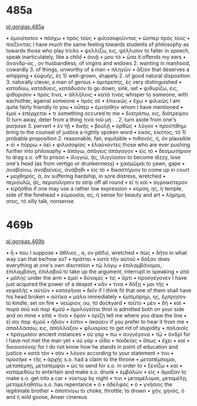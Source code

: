 # 485a

[pl.gorgias.485a](http://www.perseus.tufts.edu/hopper/text?doc=Perseus%3atext%3a1999.01.0177%3atext%3dGorg.%3Asection%3D485a)

• ὁμοιότατον 
• πάσχω 
• πρὸς τοὺς 
• φιλοσοφοῦντας 
• ὥσπερ πρὸς τοὺς 
• παίζοντας
I have much the same feeling towards students of philosophy as towards those who play tricks
• ψελλίζω, εις, ψέλλισον
to falter in speech, speak inarticulately, like a child
• ἀνιᾷ 
• μου τὰ 
• ὦτα
it offends my ears
• ἄνανδρ-ος , ον
husbandless, of virgins and widows 2. wanting in manhood, cowardly 3. of things, unworthy of a man
• πληγῶν 
• ἄξιον
that deserves a whipping
• εὐφυής, ές
1} well-grown, shapely 2. of good natural disposition 3. naturally clever, a man of genius
• ἀριπρεπής, ές
very distinguished
• καταδύω, καταδύεις, κατάδυσον
to go down, sink, set
• ψιθυρίζω, εις, ψιθύρισον 
• πρός τινα, 
• ἀλλήλοις 
• κατά τινος
whisper to someone, with eachother, against someone
• πρὸς σὲ 
• ἐπιεικῶς 
• ἔχω 
• φιλικῶς
I am quite fairly friendly to you
• οὗπερ 
• ἐμνήσθην
whom I have mentioned
• ἐμοὶ 
• ἐπέρχεται 
• τι
something occured to me
• διατρέπω, εις, διάτρεψον
1} turn away, deter from a thing τινὰ τοῦ μὴ . . 2. turn aside from one's purpose 3. pervert
• ἐν τῇ 
• δικῆς 
• βουλῇ 
• ὀρθῶς 
• λόγον 
• προστίθημι
bring to the counsel of justice a rightly spoken word
• εἰκός, εἰκότος, τό
1} probable proposition 2. reasonable, fair, equitable
• πιθανός, ή, όν
plausible
• οἱ 
• πόρρω 
• ἀεὶ 
• φιλοσοφίας
• ἐλαύνοντες
those who are ever pushing further into philosophy
• ἀπάγω, ἀπάγεις ἀπάγαγον 
• εἰς τὸ 
• δεσμωτήριον
to drag s.o. off to prison
• ἰλιγγιῶ, ᾷς, ἱλιγγίασον
to become dizzy, lose one's head (as from vertigo or drunkenness)
• χασμῶμαι
to yawn, gape
• ἀναβαίνω, ἀναβαίνεις, ἀνάβηθι 
• εἰς τὸ 
• δικαστήριον
to come up in court
• μοχθηρός, ά, όν
suffering hardship, in sore distress, wretched
• περισυλῶ, ᾷς, περισύλησον
to strip off all round
• εἴ τι καὶ 
• ἀγροικότερον 
• εἰρῆσθαι
if one may use a rather low expression
• κόρση, ης, ἡ
temple, side of the forehead
• εὐμουσία, ας, ἡ
sense for beauty and art
• λήρημα, ατος, τό
silly talk, nonsense

# 469b

[pl.gorgias.469b](http://www.perseus.tufts.edu/hopper/text?doc=Perseus%3atext%3a1999.01.0177%3atext%3dGorg.%3Asection%3D469b)

• ἦ 
• που
I suppose
• ἄθλιος , α, ον
pitiful, wretched
• πῶς 
• δῆτα
in what way can that be/how so?
• πράττει 
• κατὰ τὴν αὐτοῦ 
• δόξαν
does everything at one's own discretion
• τῷ λόγῳ 
• ἐπιλαμβάνομαι, ἐπιλαμβάνῃ, ἐπιλαβοῦ
to take up the argument, interrupt in speaking
• ὑπὸ 
• μάλης
under the arm
• ἐμοὶ 
• δύναμίς 
• τις 
• ἄρτι 
• προσγέγονεν
I have just acquired the power of a despot
• κἄν 
• τινα 
• δόξῃ
• μοι τῆς 
• κεφαλῆς 
• αὐτῶν 
• καταγῆναι 
• δεῖν
if I think fit that one of them shall have his head broken
• αὐτίκα 
• μάλα
immediately
• ἐμπίμπρημι, ης, ἔμπρησον
to kindle, set on fire
• νεώριον, ου, τό
dockyard
• τοῦτο 
• μὲν 
• δή 
• καὶ 
• παρὰ σοῦ καὶ παρ ̓ ἐμοῦ 
• ὁμολογεῖται
thist is admitted both on your side and on mine
• εἰπὲ 
• τίνα 
• ὅρον 
• ὁρίζῃ
tell me where you draw the line
• εἴ σοι παρ ̓ ἐμοῦ 
• ἥδιόν 
• ἐστιν 
• ἀκούειν
if you prefer to hear it from me
• ἀπαλλάσσω, εις, ἀπάλλαξον 
• φλυαρἰας
to get rid of stupidity
• παλαιοῖς 
• πράγμασιν
ancient instances
• οὐ γάρ 
• πω 
• συγγέγονα 
• τῷ 
• ἀνδρί
for I have not met the man yet
• οὐ γὰρ 
• οἶδα 
• παιδείας 
• ὅπως 
• ἔχει 
• καὶ 
• δικαιοσύνης
for I do not know how he stands in point of education and justice
• κατὰ τὸν 
• σὸν 
• λόγον
according to your statement
• τινι 
• προσῆκε 
• τῆς 
• ἀρχῆς
s.o. had a claim to the throne
• μεταπέμπομαι, μεταπέμπῃ, μεταπέμψαι 
• ὡς
to send for s.o. in order to
• ξενίζω 
• καὶ 
• καταμεθύω
to entertain and make s.o. drunk
• ἐμβαλὼν 
• εἰς 
• ἅμαξαν
to make s.o. get into a car
• νύκτωρ
by night
• τινι 
• μεταμέλομαι, μεταμέλῃ, μεταμεληθήτω
s.o. has repentance
• ὁ 
• ἀδελφός 
• ὁ 
• γνήσιος
the legitimate brother
• ἀποπνίγω
to choke, throttle; to drown
• χήν, χηνός, ὁ and ἡ
wild goose, Anser cinereus